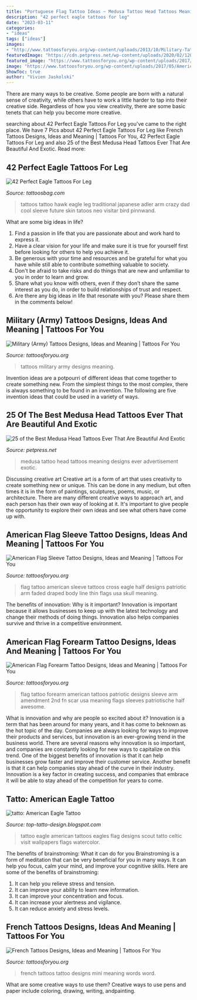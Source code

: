 ```yaml
---
title: "Portuguese Flag Tattoo Ideas ~ Medusa Tattoo Head Tattoos Meaning Designs Ever Advertisement Exotic"
description: "42 perfect eagle tattoos for leg"
date: "2023-03-11"
categories:
- "ideas"
tags: ["ideas"]
images:
- "http://www.tattoosforyou.org/wp-content/uploads/2013/10/Military-Tattoos-609x1024.jpg"
featuredImage: "https://cdn.petpress.net/wp-content/uploads/2020/02/12040822/medusa-head-tattoo-idea-design.jpg"
featured_image: "https://www.tattoosforyou.org/wp-content/uploads/2017/12/Tattoo-French.jpg"
image: "https://www.tattoosforyou.org/wp-content/uploads/2017/05/American-Flag-Half-Sleeve-Tattoo.jpg"
ShowToc: true
author: "Vivien Jaskolski"
---
```



There are many ways to be creative. Some people are born with a natural sense of creativity, while others have to work a little harder to tap into their creative side. Regardless of how you view creativity, there are some basic tenets that can help you become more creative.

	

		
searching about 42 Perfect Eagle Tattoos For Leg you've came to the right place. We have 7 Pics about 42 Perfect Eagle Tattoos For Leg like French Tattoos Designs, Ideas and Meaning | Tattoos For You, 42 Perfect Eagle Tattoos For Leg and also 25 of the Best Medusa Head Tattoos Ever That Are Beautiful And Exotic. Read more:
		
    
## 42 Perfect Eagle Tattoos For Leg

<img loading=lazy src="https://www.tattoosbag.com/wp-content/uploads/2016/09/Eagle-Tattoo-Design-On-Leg.jpg" onerror="this.onerror=null;this.src='https://tse1.mm.bing.net/th?id=OIP.B7ORGEDjAx75GsdOllKPtQHaM8&amp;pid=15.1';" alt="42 Perfect Eagle Tattoos For Leg">

_Source: tattoosbag.com_

>tattoos tattoo hawk eagle leg traditional japanese adler arm crazy dad cool sleeve future skin tatoos neo visitar bird pinnwand. 

	

What are some big ideas in life?
1. Find a passion in life that you are passionate about and work hard to express it.
2. Have a clear vision for your life and make sure it is true for yourself first before looking for others to help you achieve it.
3. Be generous with your time and resources and be grateful for what you have while still able to contribute something valuable to society.
4. Don't be afraid to take risks and do things that are new and unfamiliar to you in order to learn and grow.
5. Share what you know with others, even if they don’t share the same interest as you do, in order to build relationships of trust and respect. 
6. Are there any big ideas in life that resonate with you? Please share them in the comments below!

    
## Military (Army) Tattoos Designs, Ideas And Meaning | Tattoos For You

<img loading=lazy src="http://www.tattoosforyou.org/wp-content/uploads/2013/10/Military-Tattoos-609x1024.jpg" onerror="this.onerror=null;this.src='https://tse2.mm.bing.net/th?id=OIP.HRz93JhBoVrx_Lq6wS0-XgHaMd&amp;pid=15.1';" alt="Military (Army) Tattoos Designs, Ideas and Meaning | Tattoos For You">

_Source: tattoosforyou.org_

>tattoos military army designs meaning. 

	

Invention ideas are a potpourri of different ideas that come together to create something new. From the simplest things to the most complex, there is always something to be found in an invention. The following are five invention ideas that could be used in a variety of ways.

    
## 25 Of The Best Medusa Head Tattoos Ever That Are Beautiful And Exotic

<img loading=lazy src="https://cdn.petpress.net/wp-content/uploads/2020/02/12040822/medusa-head-tattoo-idea-design.jpg" onerror="this.onerror=null;this.src='https://tse3.mm.bing.net/th?id=OIP.Wjq0KRMcXgtwa_om30kmNQHaHa&amp;pid=15.1';" alt="25 of the Best Medusa Head Tattoos Ever That Are Beautiful And Exotic">

_Source: petpress.net_

>medusa tattoo head tattoos meaning designs ever advertisement exotic. 

	

Discussing creative art
Creative art is a form of art that uses creativity to create something new or unique. This can be done in any medium, but often times it is in the form of paintings, sculptures, poems, music, or architecture. There are many different creative ways to approach art, and each person has their own way of looking at it. It's important to give people the opportunity to explore their own ideas and see what others have come up with.

    
## American Flag Sleeve Tattoo Designs, Ideas And Meaning | Tattoos For You

<img loading=lazy src="https://www.tattoosforyou.org/wp-content/uploads/2017/05/American-Flag-Half-Sleeve-Tattoo.jpg" onerror="this.onerror=null;this.src='https://tse4.mm.bing.net/th?id=OIP.b8WiIBggoeb-d4bOczZ2mAHaNK&amp;pid=15.1';" alt="American Flag Sleeve Tattoo Designs, Ideas and Meaning | Tattoos For You">

_Source: tattoosforyou.org_

>flag tattoo american sleeve tattoos cross eagle half designs patriotic arm faded draped body line thin flags usa skull meaning. 

	

The benefits of innovation: Why is it important?
Innovation is important because it allows businesses to keep up with the latest technology and change their methods of doing things. Innovation also helps companies survive and thrive in a competitive environment.

    
## American Flag Forearm Tattoo Designs, Ideas And Meaning | Tattoos For You

<img loading=lazy src="https://www.tattoosforyou.org/wp-content/uploads/2017/10/Pictures-of-American-Flag-Forearm-Tattoo.jpg" onerror="this.onerror=null;this.src='https://tse4.mm.bing.net/th?id=OIP.85-yr4zZC7MYCfKJ2N1JdgHaFj&amp;pid=15.1';" alt="American Flag Forearm Tattoo Designs, Ideas and Meaning | Tattoos For You">

_Source: tattoosforyou.org_

>flag tattoo forearm american tattoos patriotic designs sleeve arm amendment 2nd fn scar usa meaning flags sleeves patriotische half awesome. 

	

What is innovation and why are people so excited about it?
Innovation is a term that has been around for many years, and it has come to beknown as the hot topic of the day. Companies are always looking for ways to improve their products and services, but innovation is an ever-growing trend in the business world. There are several reasons why innovation is so important, and companies are constantly looking for new ways to capitalize on this trend. One of the biggest benefits of innovation is that it can help businesses grow faster and improve their customer service. Another benefit is that it can help companies stay ahead of the curve in their industry. Innovation is a key factor in creating success, and companies that embrace it will be able to stay ahead of the competition for years to come.

    
## Tatto: American Eagle Tattoo

<img loading=lazy src="https://3.bp.blogspot.com/-XaipPGDN2_8/UQVepohzFNI/AAAAAAAAQSs/BYBFm2ATFBw/s1600/Img9854_eagle.jpg" onerror="this.onerror=null;this.src='https://tse2.mm.bing.net/th?id=OIP.wymMuZdaokzFrw9IbLfOigAAAA&amp;pid=15.1';" alt="tatto: American Eagle Tattoo">

_Source: top-tatto-design.blogspot.com_

>tattoo eagle american tattoos eagles flag designs scout tatto celtic visit wallpapers flags watercolor. 

	

The benefits of brainstroming: What it can do for you
Brainstroming is a form of meditation that can be very beneficial for you in many ways. It can help you focus, calm your mind, and improve your cognitive skills. Here are some of the benefits of brainstroming: 
1. It can help you relieve stress and tension.
2. It can improve your ability to learn new information.
3. It can improve your concentration and focus. 
4. It can increase your alertness and vigilance. 
5. It can reduce anxiety and stress levels.

    
## French Tattoos Designs, Ideas And Meaning | Tattoos For You

<img loading=lazy src="https://www.tattoosforyou.org/wp-content/uploads/2017/12/Tattoo-French.jpg" onerror="this.onerror=null;this.src='https://tse2.mm.bing.net/th?id=OIP.9Y3OScfUkGS1jLwTdiIfwQHaHa&amp;pid=15.1';" alt="French Tattoos Designs, Ideas and Meaning | Tattoos For You">

_Source: tattoosforyou.org_

>french tattoos tattoo designs mini meaning words word. 

	

What are some creative ways to use them?
Creative ways to use pens and paper include coloring, drawing, writing, andpainting.

